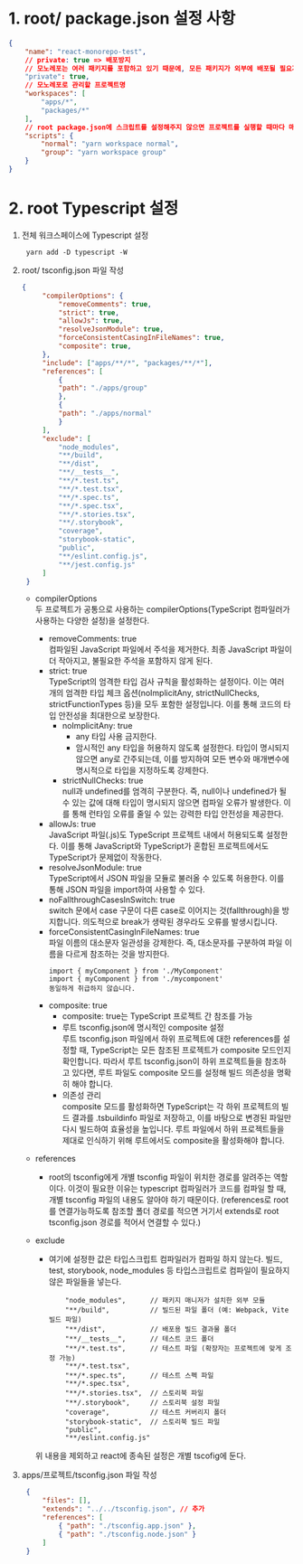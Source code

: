 # 1. root/ package.json 설정 사항
```json
{
    "name": "react-monorepo-test",
    // private: true => 배포방지
    // 모노레포는 여러 패키지를 포함하고 있기 때문에, 모든 패키지가 외부에 배포될 필요가 없을 때 private: true가 유용하다.
    "private": true, 
    // 모노레포로 관리할 프로젝트명
    "workspaces": [
        "apps/*",
        "packages/*"
    ],
    // root package.json에 스크립트를 설정해주지 않으면 프로젝트를 실행할 때마다 매번 cd ../ 으로 폴더를 옮겨다녀야한다.
    "scripts": {
        "normal": "yarn workspace normal",
        "group": "yarn workspace group"
    }
}

```

# 2. root Typescript 설정
1. 전체 워크스페이스에 Typescript 설정
   ```
    yarn add -D typescript -W
   ```
2. root/ tsconfig.json 파일 작성
   ```json
   {
        "compilerOptions": {
            "removeComments": true,
            "strict": true,
            "allowJs": true,
            "resolveJsonModule": true,
            "forceConsistentCasingInFileNames": true,
            "composite": true,
        },
        "include": ["apps/**/*", "packages/**/*"],
        "references": [
            {
            "path": "./apps/group"
            },
            {
            "path": "./apps/normal"
            }
        ],
        "exclude": [
            "node_modules",
            "**/build",
            "**/dist",
            "**/__tests__",
            "**/*.test.ts",
            "**/*.test.tsx",
            "**/*.spec.ts",
            "**/*.spec.tsx",
            "**/*.stories.tsx",
            "**/.storybook",
            "coverage",
            "storybook-static",
            "public",
            "**/eslint.config.js",
            "**/jest.config.js"
        ]
    }
   ```
   - compilerOptions   
    두 프로젝트가 공통으로 사용하는 compilerOptions(TypeScript 컴파일러가 사용하는 다양한 설정)을 설정한다.

      - removeComments: true   
        컴파일된 JavaScript 파일에서 주석을 제거한다. 최종 JavaScript 파일이 더 작아지고, 불필요한 주석을 포함하지 않게 된다.
      - strict: true   
        TypeScript의 엄격한 타입 검사 규칙을 활성화하는 설정이다. 이는 여러 개의 엄격한 타입 체크 옵션(noImplicitAny, strictNullChecks, strictFunctionTypes 등)을 모두 포함한 설정입니다. 이를 통해 코드의 타입 안전성을 최대한으로 보장한다.
        - noImplicitAny: true   
            - any 타입 사용 금지한다.
            - 암시적인 any 타입을 허용하지 않도록 설정한다. 타입이 명시되지 않으면 any로 간주되는데, 이를 방지하여 모든 변수와 매개변수에 명시적으로 타입을 지정하도록 강제한다.
        - strictNullChecks: true   
            null과 undefined를 엄격히 구분한다. 즉, null이나 undefined가 될 수 있는 값에 대해 타입이 명시되지 않으면 컴파일 오류가 발생한다. 이를 통해 런타임 오류를 줄일 수 있는 강력한 타입 안전성을 제공한다.
      - allowJs: true   
        JavaScript 파일(.js)도 TypeScript 프로젝트 내에서 허용되도록 설정한다. 이를 통해 JavaScript와 TypeScript가 혼합된 프로젝트에서도 TypeScript가 문제없이 작동한다.
      - resolveJsonModule: true   
        TypeScript에서 JSON 파일을 모듈로 불러올 수 있도록 허용한다. 이를 통해 JSON 파일을 import하여 사용할 수 있다.
      - noFallthroughCasesInSwitch: true   
        switch 문에서 case 구문이 다른 case로 이어지는 것(fallthrough)을 방지합니다. 의도적으로 break가 생략된 경우라도 오류를 발생시킵니다.
      - forceConsistentCasingInFileNames: true   
        파일 이름의 대소문자 일관성을 강제한다. 즉, 대소문자를 구분하여 파일 이름을 다르게 참조하는 것을 방지한다.
        ```
        import { myComponent } from './MyComponent'
        import { myComponent } from './mycomponent'
        동일하게 취급하지 않습니다.
        ```
      - composite: true   
        - composite: true는 TypeScript 프로젝트 간 참조를 가능   
        - 루트 tsconfig.json에 명시적인 composite 설정   
            루트 tsconfig.json 파일에서 하위 프로젝트에 대한 references를 설정할 때, TypeScript는 모든 참조된 프로젝트가 composite 모드인지 확인합니다. 따라서 루트 tsconfig.json이 하위 프로젝트들을 참조하고 있다면, 루트 파일도 composite 모드를 설정해 빌드 의존성을 명확히 해야 합니다.
        - 의존성 관리   
        composite 모드를 활성화하면 TypeScript는 각 하위 프로젝트의 빌드 결과를 .tsbuildinfo 파일로 저장하고, 이를 바탕으로 변경된 파일만 다시 빌드하여 효율성을 높입니다. 루트 파일에서 하위 프로젝트들을 제대로 인식하기 위해 루트에서도 composite을 활성화해야 합니다.
    - references

        - root의 tsconfig에게 개별 tsconfig 파일이 위치한 경로를 알려주는 역할이다. 이것이 필요한 이유는 typescript 컴파일러가 코드를 컴파일 할 때, 개별 tsconfig 파일의 내용도 알아야 하기 때문이다. (references로 root를 연결가능하도록 참조할 폴더 경로를 적으면 거기서 extends로 root tsconfig.json 경로를 적어서 연결할 수 있다.)
    - exclude
        - 여기에 설정한 값은 타입스크립트 컴파일러가 컴파일 하지 않는다. 빌드, test, storybook, node_modules 등 타입스크립트로 컴파일이 필요하지않은 파일들을 넣는다.
            ```
                "node_modules",      // 패키지 매니저가 설치한 외부 모듈
                "**/build",          // 빌드된 파일 폴더 (예: Webpack, Vite 빌드 파일)
                "**/dist",           // 배포용 빌드 결과물 폴더
                "**/__tests__",      // 테스트 코드 폴더
                "**/*.test.ts",      // 테스트 파일 (확장자는 프로젝트에 맞게 조정 가능)
                "**/*.test.tsx",
                "**/*.spec.ts",      // 테스트 스펙 파일
                "**/*.spec.tsx",
                "**/*.stories.tsx",  // 스토리북 파일
                "**/.storybook",     // 스토리북 설정 파일
                "coverage",          // 테스트 커버리지 폴더
                "storybook-static",  // 스토리북 빌드 파일
                "public",
                "**/eslint.config.js"
            ```
        위 내용을 제외하고 react에 종속된 설정은 개별 tscofig에 둔다.
3. apps/프로젝트/tsconfig.json 파일 작성
   ```json
    {
        "files": [],
        "extends": "../../tsconfig.json", // 추가
        "references": [
            { "path": "./tsconfig.app.json" },
            { "path": "./tsconfig.node.json" }
        ]
    }

   ```